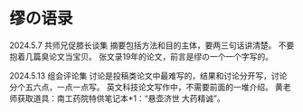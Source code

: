 # 缪の语录

2024.5.7 共师兄促膝长谈集 
摘要包括方法和目的主体，要两三句话讲清楚。
不要抱着几篇臭论文当宝贝。
张文录19年的论文，前言是缪の一个一个字写的。


2024.5.13 组会评论集
讨论是投稿类论文中最难写的，结果和讨论分开写，讨论分个五六点，一点一点写。 
英文科技论文写作中，不需要前面的一堆介绍。 
黄老师获取道具：南工药院特供笔记本*1：“悬壶济世 大药精诚”。 
